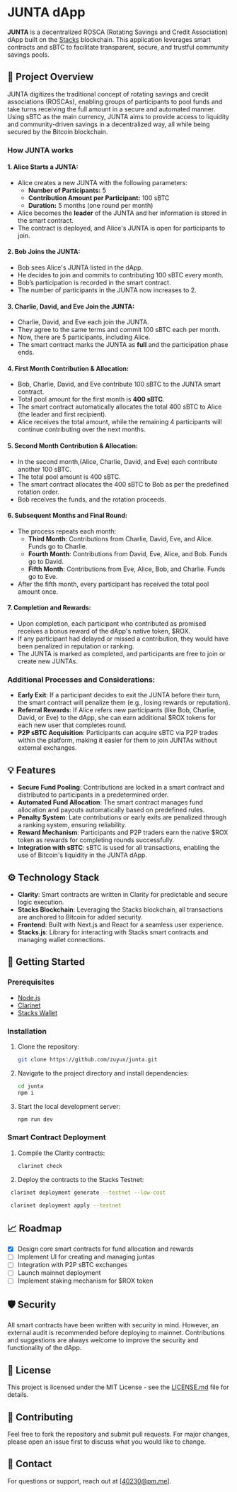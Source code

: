 # JUNTA dApp

**JUNTA** is a decentralized ROSCA (Rotating Savings and Credit Association) dApp built on the [Stacks](https://www.stacks.co) blockchain. This application leverages smart contracts and sBTC to facilitate transparent, secure, and trustful community savings pools.

## 📌 Project Overview

JUNTA digitizes the traditional concept of rotating savings and credit associations (ROSCAs), enabling groups of participants to pool funds and take turns receiving the full amount in a secure and automated manner. Using sBTC as the main currency, JUNTA aims to provide access to liquidity and community-driven savings in a decentralized way, all while being secured by the Bitcoin blockchain.

### How JUNTA works

#### 1. **Alice Starts a JUNTA:**
   - Alice creates a new JUNTA with the following parameters:
     - **Number of Participants:** 5
     - **Contribution Amount per Participant:** 100 sBTC
     - **Duration:** 5 months (one round per month)
   - Alice becomes the **leader** of the JUNTA and her information is stored in the smart contract.
   - The contract is deployed, and Alice's JUNTA is open for participants to join.

#### 2. **Bob Joins the JUNTA:**
   - Bob sees Alice's JUNTA listed in the dApp.
   - He decides to join and commits to contributing 100 sBTC every month.
   - Bob’s participation is recorded in the smart contract.
   - The number of participants in the JUNTA now increases to 2.

#### 3. **Charlie, David, and Eve Join the JUNTA:**
   - Charlie, David, and Eve each join the JUNTA.
   - They agree to the same terms and commit 100 sBTC each per month.
   - Now, there are 5 participants, including Alice.
   - The smart contract marks the JUNTA as **full** and the participation phase ends.

#### 4. **First Month Contribution & Allocation:**
   - Bob, Charlie, David, and Eve contribute 100 sBTC to the JUNTA smart contract.
   - Total pool amount for the first month is **400 sBTC**.
   - The smart contract automatically allocates the total 400 sBTC to Alice (the leader and first recipient).
   - Alice receives the total amount, while the remaining 4 participants will continue contributing over the next months.

#### 5. **Second Month Contribution & Allocation:**
   - In the second month,(Alice, Charlie, David, and Eve) each contribute another 100 sBTC.
   - The total pool amount is 400 sBTC.
   - The smart contract allocates the 400 sBTC to Bob as per the predefined rotation order.
   - Bob receives the funds, and the rotation proceeds.

#### 6. **Subsequent Months and Final Round:**
   - The process repeats each month:
     - **Third Month**: Contributions from Charlie, David, Eve, and Alice. Funds go to Charlie.
     - **Fourth Month**: Contributions from David, Eve, Alice, and Bob. Funds go to David.
     - **Fifth Month**: Contributions from Eve, Alice, Bob, and Charlie. Funds go to Eve.
   - After the fifth month, every participant has received the total pool amount once.

#### 7. **Completion and Rewards:**
   - Upon completion, each participant who contributed as promised receives a bonus reward of the dApp's native token, $ROX.
   - If any participant had delayed or missed a contribution, they would have been penalized in reputation or ranking.
   - The JUNTA is marked as completed, and participants are free to join or create new JUNTAs.

### Additional Processes and Considerations:
- **Early Exit**: If a participant decides to exit the JUNTA before their turn, the smart contract will penalize them (e.g., losing rewards or reputation).
- **Referral Rewards**: If Alice refers new participants (like Bob, Charlie, David, or Eve) to the dApp, she can earn additional $ROX tokens for each new user that completes round.
- **P2P sBTC Acquisition**: Participants can acquire sBTC via P2P trades within the platform, making it easier for them to join JUNTAs without external exchanges.

## 💡 Features

- **Secure Fund Pooling**: Contributions are locked in a smart contract and distributed to participants in a predetermined order.
- **Automated Fund Allocation**: The smart contract manages fund allocation and payouts automatically based on predefined rules.
- **Penalty System**: Late contributions or early exits are penalized through a ranking system, ensuring reliability.
- **Reward Mechanism**: Participants and P2P traders earn the native $ROX token as rewards for completing rounds successfully.
- **Integration with sBTC**: sBTC is used for all transactions, enabling the use of Bitcoin's liquidity in the JUNTA dApp.

## ⚙️ Technology Stack

- **Clarity**: Smart contracts are written in Clarity for predictable and secure logic execution.
- **Stacks Blockchain**: Leveraging the Stacks blockchain, all transactions are anchored to Bitcoin for added security.
- **Frontend**: Built with Next.js and React for a seamless user experience.
- **Stacks.js**: Library for interacting with Stacks smart contracts and managing wallet connections.

## 🚀 Getting Started

### Prerequisites

- [Node.js](https://nodejs.org/)
- [Clarinet](https://github.com/hirosystems/clarinet)
- [Stacks Wallet](https://www.hiro.so/wallet)

### Installation

1. Clone the repository:
   ```bash
   git clone https://github.com/zuyux/junta.git
   ```
2. Navigate to the project directory and install dependencies:
   ```bash
   cd junta
   npm i
   ```
3. Start the local development server:
   ```bash
   npm run dev
   ```

### Smart Contract Deployment

1. Compile the Clarity contracts:
   ```bash
   clarinet check
   ```
2. Deploy the contracts to the Stacks Testnet:
  ```bash
   clarinet deployment generate --testnet --low-cost
   ``` 
  ```bash
   clarinet deployment apply --testnet
   ```

## 📈 Roadmap

- [x] Design core smart contracts for fund allocation and rewards
- [ ] Implement UI for creating and managing juntas
- [ ] Integration with P2P sBTC exchanges
- [ ] Launch mainnet deployment
- [ ] Implement staking mechanism for $ROX token

## 🛡️ Security

All smart contracts have been written with security in mind. However, an external audit is recommended before deploying to mainnet. Contributions and suggestions are always welcome to improve the security and functionality of the dApp.

## 📄 License

This project is licensed under the MIT License - see the [LICENSE.md](LICENSE.md) file for details.

## 🤝 Contributing

Feel free to fork the repository and submit pull requests. For major changes, please open an issue first to discuss what you would like to change.

## 📧 Contact

For questions or support, reach out at [40230@pm.me].
